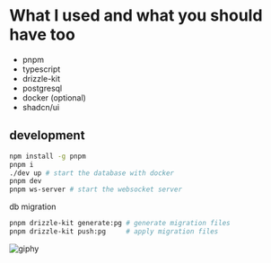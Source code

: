 # What I used and what you should have too

- pnpm
- typescript
- drizzle-kit
- postgresql
- docker (optional)
- shadcn/ui

## development

```bash
npm install -g pnpm
pnpm i
./dev up # start the database with docker
pnpm dev
pnpm ws-server # start the websocket server
```

db migration

```bash
pnpm drizzle-kit generate:pg # generate migration files
pnpm drizzle-kit push:pg     # apply migration files
```
![giphy](https://github.com/reol224/potential-octo-funicular/assets/27915379/984a71cf-f2c9-4bb3-ba82-8a2126666400)


